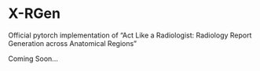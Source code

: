 # X-RGen
Official pytorch implementation of “Act Like a Radiologist: Radiology Report Generation across Anatomical Regions”


Coming Soon...
